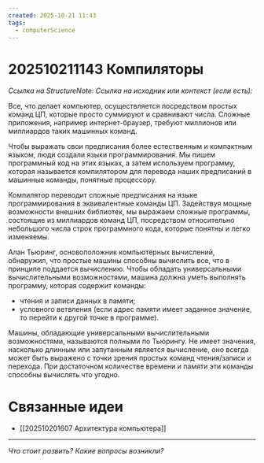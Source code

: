 ```yaml
---
created: 2025-10-21 11:43
tags:
  - computerScience
---
```

# 202510211143 Компиляторы

*Ссылка на StructureNote:*
*Ссылка на исходник или контекст (если есть):*

Все, что делает компьютер, осуществляется посредством простых команд ЦП, которые просто суммируют и сравнивают числа. Сложные приложения, например интернет-браузер, требуют миллионов или миллиардов таких машинных команд.

Чтобы выражать свои предписания более естественным и компактным языком, люди создали языки программирования. Мы пишем программный код на этих языках, а затем используем программу, которая называется компилятором для перевода наших предписаний в машинные команды, понятные процессору.

Компилятор переводит сложные предписания на языке программирования в эквивалентные команды ЦП. Задействуя мощные возможности внешних библиотек, мы выражаем сложные программы, состоящие из миллиардов команд ЦП, посредством относительно небольшого числа строк программного кода, которые понятны и легко изменяемы.

Алан Тьюринг, основоположник компьютерных вычислений, обнаружил, что простые машины способны вычислить все, что в принципе поддается вычислению. Чтобы обладать универсальными вычислительными возможностями, машина должна уметь выполнять программу, которая содержит команды:

- чтения и записи данных в памяти;
- условного ветвления (если адрес памяти имеет заданное значение, то перейти к другой точке в программе).

Машины, обладающие универсальными вычислительными возможностями, называются полными по Тьюрингу. Не имеет значения, насколько длинным или запутанным является вычисление, оно всегда может быть выражено с точки зрения простых команд чтения/записи и перехода. При достаточном количестве времени и памяти эти команды способны вычислять что угодно.

# Связанные идеи

- [[202510201607 Архитектура компьютера]]

---

*Что стоит развить? Какие вопросы возникли?*
